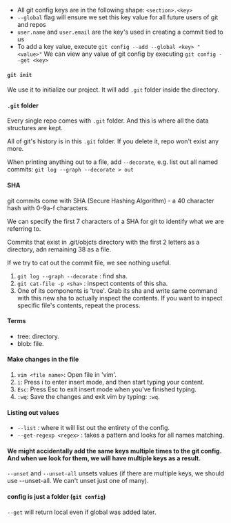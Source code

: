 - All git config keys are in the following shape: ```<section>.<key>```
- ```--global``` flag will ensure we set this key value for all future users of git and repos
- ```user.name``` and ```user.email``` are the key's used in creating a commit tied to us
- To add a key value, execute ```git config --add --global <key> "<value>"```
We can view any value of git config by executing ```git config --get <key>```


#### ```git init```

We use it to initialize our project. It will add ```.git``` folder inside the directory.

#### ```.git``` folder

Every single repo comes with ```.git``` folder. And this is where all the data structures are kept. 

All of git's history is in this ```.git``` folder. If you delete it, repo won't exist any more.

When printing anything out to a file, add ```--decorate```, e.g. list out all named commits:
```git log --graph --decorate > out```

#### SHA

git commits come with SHA (Secure Hashing Algorithm) - a 40 character hash with 0-9a-f characters.

We can specify the first 7 characters of a SHA for git to identify what we are referring to.

Commits that exist in .git/objcts directory with the first 2 letters as a directory, adn remaining 38 as a file.

If we try to cat out the commit file, we see nothing useful.

1. ```git log --graph --decorate``` : find sha.
2. ```git cat-file -p <sha>``` : inspect contents of this sha.
3. One of its components is 'tree'. Grab its sha and write same command with this new sha to actually inspect the contents. If you want to inspect specific file's contents, repeat the process.


#### Terms

- tree: directory.
- blob: file.


#### Make changes in the file

1. ```vim <file name>```: Open file in 'vim'.
2. ```i```: Press i to enter insert mode, and then start typing your content.
3. ```Esc```: Press Esc to exit insert mode when you've finished typing.
4. ```:wq```: Save the changes and exit vim by typing: ```:wq```.


#### Listing out values

- ```--list``` : where it will list out the entirety of the config.
- ```--get-regexp <regex>``` : takes a pattern and looks for all names matching.

#### We might accidentally add the same keys multiple times to the git config. And when we look for them, we will have multiple keys as a result.


```--unset``` and ```--unset-all``` unsets values (if there are multiple keys, we should use --unset-all. We can't unset just one of many).


#### config is just a folder (```git config```)

```--get``` will return local even if global was added later.